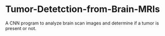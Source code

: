 # Tumor-Detetction-from-Brain-MRIs
A CNN program to analyze brain scan images and determine if a tumor is present or not.
